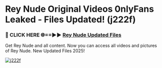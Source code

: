 # Rey Nude Original Videos 0nlyFans Leaked - Files Updated! (j222f)

<h3>🔴 CLICK HERE 🌐==►► <a href="https://tinyurl.com/yrmya6cz" rel="nofollow">Rey Nude Updated Files</a></h3>

Get Rey Nude and all content. Now you can access all videos and pictures of Rey Nude. New Updated Files 2025!

[![j222f](https://i.imgur.com/FMdXYCs.gif)](https://tinyurl.com/yrmya6cz)
